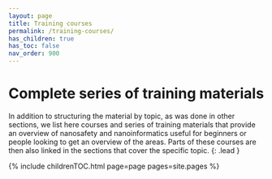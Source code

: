 ```yaml
---
layout: page
title: Training courses
permalink: /training-courses/
has_children: true
has_toc: false
nav_order: 900
---
```


# Complete series of training materials
In addition to structuring the material by topic, as was done in other sections, we list here courses and series of training materials that provide an overview of nanosafety and nanoinformatics useful for beginners or people looking to get an overview of the areas. Parts of these courses are then also linked in the sections that cover the specific topic.
{: .lead }

{% include childrenTOC.html page=page pages=site.pages %}

